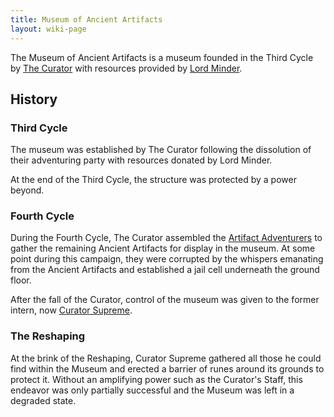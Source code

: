 ```yaml
---
title: Museum of Ancient Artifacts
layout: wiki-page
---
```


The Museum of Ancient Artifacts is a museum founded in the Third Cycle by [The Curator](/wiki/characters/The-Curator.md) with resources provided by [Lord Minder](/wiki/characters/Lord-Minder).

## History

### Third Cycle

The museum was established by The Curator following the dissolution of their adventuring party with resources donated by Lord Minder.

At the end of the Third Cycle, the structure was protected by a power beyond.

### Fourth Cycle

During the Fourth Cycle, The Curator assembled the [Artifact Adventurers](/wiki/organisations/Artifact-Adventurers) to gather the remaining Ancient Artifacts for display in the museum. At some point during this campaign, they were corrupted by the whispers emanating from the Ancient Artifacts and established a jail cell underneath the ground floor.

After the fall of the Curator, control of the museum was given to the former intern, now [Curator Supreme](/wiki/characters/Curator-Supreme.md).

### The Reshaping

At the brink of the Reshaping, Curator Supreme gathered all those he could find within the Museum and erected a barrier of runes around its grounds to protect it. Without an amplifying power such as the Curator's Staff, this endeavor was only partially successful and the Museum was left in a degraded state.